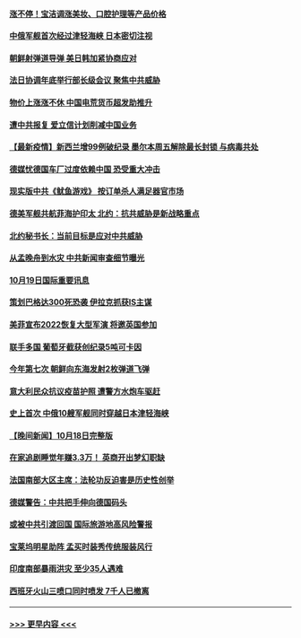 #### [涨不停！宝洁调涨美妆、口腔护理等产品价格](../pages/prog202/a103247042.md?t=10200201) 
#### [中俄军舰首次经过津轻海峡 日本密切注视](../pages/prog202/a103247127.md?t=10200201) 
#### [朝鲜射弹道导弹 美日韩加紧协商应对](../pages/prog202/a103247071.md?t=10200201) 
#### [法日协调年底举行部长级会议 聚焦中共威胁](../pages/prog202/a103246934.md?t=10200201) 
#### [物价上涨涨不休 中国电荒货币超发助推升](../pages/prog202/a103247030.md?t=10200201) 
#### [遭中共报复 爱立信计划削减中国业务](../pages/prog202/a103246998.md?t=10200201) 
#### [【最新疫情】新西兰增99例破纪录 墨尔本周五解除最长封锁 与病毒共处](../pages/prog202/a103246992.md?t=10200201) 
#### [德媒忧德国车厂过度依赖中国 恐受重大冲击](../pages/prog202/a103246982.md?t=10200201) 
#### [现实版中共《鱿鱼游戏》 按订单杀人满足器官市场](../pages/prog202/a103246980.md?t=10200201) 
#### [德美军舰共航菲海护印太 北约：抗共威胁是新战略重点](../pages/prog202/a103246969.md?t=10200201) 
#### [北约秘书长：当前目标是应对中共威胁](../pages/prog202/a103246875.md?t=10200201) 
#### [从孟晚舟到水灾 中共新闻审查细节曝光](../pages/prog202/a103246856.md?t=10200201) 
#### [10月19日国际重要讯息](../pages/prog202/a103246797.md?t=10200201) 
#### [策划巴格达300死恐袭 伊拉克抓获IS主谋](../pages/prog202/a103246734.md?t=10200201) 
#### [美菲宣布2022恢复大型军演 将邀英国参加](../pages/prog202/a103244214.md?t=10200201) 
#### [联手多国 葡萄牙截获创纪录5吨可卡因](../pages/prog202/a103246329.md?t=10200201) 
#### [今年第七次 朝鲜向东海发射2枚弹道飞弹](../pages/prog202/a103246556.md?t=10200201) 
#### [意大利民众抗议疫苗护照 遭警方水炮车驱赶](../pages/prog202/a103246377.md?t=10200201) 
#### [史上首次 中俄10艘军舰同时穿越日本津轻海峡](../pages/prog202/a103246581.md?t=10200201) 
#### [【晚间新闻】10月18日完整版](../pages/prog202/a103246571.md?t=10200201) 
#### [在家追剧睡觉年赚3.3万！ 英商开出梦幻职缺](../pages/prog202/a103245990.md?t=10200201) 
#### [法国南部大区主席：法轮功反迫害是历史性创举](../pages/prog202/a103246483.md?t=10200201) 
#### [德媒警告：中共把手伸向德国码头](../pages/prog202/a103246334.md?t=10200201) 
#### [或被中共引渡回国 国际旅游地高风险警报](../pages/prog202/a103246310.md?t=10200201) 
#### [宝莱坞明星助阵 孟买时装秀传统服装风行](../pages/prog202/a103246279.md?t=10200201) 
#### [印度南部暴雨洪灾 至少35人遇难](../pages/prog202/a103246259.md?t=10200201) 
#### [西班牙火山三喷口同时喷发 7千人已撤离](../pages/prog202/a103246250.md?t=10200201) 

----
#### [ >>> 更早内容 <<< ](../indexes/prog202-earlier.md)
